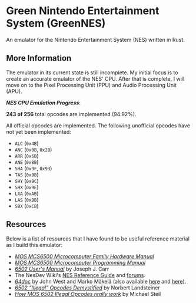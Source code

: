 # Green Nintendo Entertainment System (GreenNES)

An emulator for the Nintendo Entertainment System (NES) written in Rust.

## More Information

The emulator in its current state is still incomplete. My initial focus is to
create an accurate emulator of the NES' CPU. After that is complete, I will move
on to the Pixel Processing Unit (PPU) and Audio Processing Unit (APU).

_**NES CPU Emulation Progress**_:

**243 of 256** total opcodes are implemented (94.92%).

All official opcodes are implemented. The following unofficial opcodes have
not yet been implemented:
- `ALC` (`0x4B`)
- `ANC` (`0x0B`, `0x2B`)
- `ARR` (`0x6B`)
- `ANE` (`0x8B`)
- `SHA` (`0x9F`, `0x93`)
- `TAS` (`0x9B`)
- `SHY` (`0x9C`)
- `SHX` (`0x9E`)
- `LXA` (`0xAB`)
- `LAS` (`0xBB`)
- `SBX` (`0xCB`)

## Resources

Below is a list of resources that I have found to be useful reference material as I build this emulator:

- [_MOS MCS6500 Microcomputer Family Hardware Manual_](https://archive.org/details/mcs-6500-family-hardware-manual-1976-01/page/n1/mode/2up)
- [_MOS MCS6500 Microcomputer Programming Manual_](https://archive.org/details/mos_microcomputers_programming_manual)
- [_6502 User's Manual_](https://archive.org/details/6502UsersManual) by Joseph J. Carr
- The NesDev Wiki's [NES Reference Guide](https://www.nesdev.org/wiki/NES_reference_guide) and [forums](https://forums.nesdev.org/index.php).
- [_64doc_](https://atarihq.com/danb/files/64doc.txt) by John West and Marko Mäkelä (also available [here](https://www.zimmers.net/anonftp/pub/cbm/documents/chipdata/64doc) and [here](https://nerdy-nights.nes.science/downloads/missing/64doc.txt)).
- [_6502 “Illegal” Opcodes Demystified_](https://www.masswerk.at/nowgobang/2021/6502-illegal-opcodes) by Norbert Landsteiner
- [_How MOS 6502 Illegal Opcodes really work_](https://www.pagetable.com/?p=39) by Michael Steil
